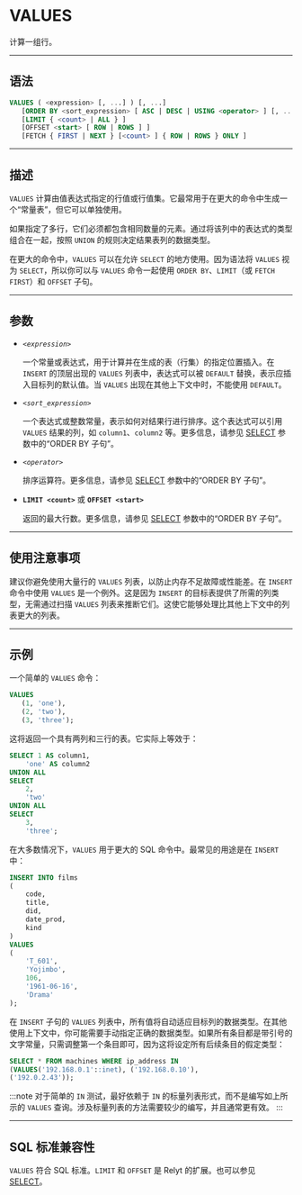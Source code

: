 VALUES
=====

计算一组行。

---

语法
--------

```sql
VALUES ( <expression> [, ...] ) [, ...]
   [ORDER BY <sort_expression> [ ASC | DESC | USING <operator> ] [, ...] ]
   [LIMIT { <count> | ALL } ] 
   [OFFSET <start> [ ROW | ROWS ] ]
   [FETCH { FIRST | NEXT } [<count> ] { ROW | ROWS } ONLY ]
```


---

描述
----------

`VALUES` 计算由值表达式指定的行值或行值集。它最常用于在更大的命令中生成一个“常量表”，但它可以单独使用。

如果指定了多行，它们必须都包含相同数量的元素。通过将该列中的表达式的类型组合在一起，按照 `UNION` 的规则决定结果表列的数据类型。

在更大的命令中，`VALUES` 可以在允许 `SELECT` 的地方使用。因为语法将 `VALUES` 视为 `SELECT`，所以你可以与 `VALUES` 命令一起使用 `ORDER BY`、`LIMIT`（或 `FETCH FIRST`）和 `OFFSET` 子句。

---

参数
----------

- _`<expression>`_

    一个常量或表达式，用于计算并在生成的表（行集）的指定位置插入。在 `INSERT` 的顶层出现的 `VALUES` 列表中，表达式可以被 `DEFAULT` 替换，表示应插入目标列的默认值。当 `VALUES` 出现在其他上下文中时，不能使用 `DEFAULT`。

- _`<sort_expression>`_

    一个表达式或整数常量，表示如何对结果行进行排序。这个表达式可以引用 `VALUES` 结果的列，如 `column1`、`column2` 等。更多信息，请参见 [SELECT](select.md#order-by-子句) 参数中的“ORDER BY 子句”。

- _`<operator>`_

    排序运算符。更多信息，请参见 [SELECT](select.md#order-by-子句) 参数中的“ORDER BY 子句”。

- **`LIMIT <count>`** 或 **`OFFSET <start>`**

    返回的最大行数。更多信息，请参见 [SELECT](select.md#order-by-子句) 参数中的“ORDER BY 子句”。



---

使用注意事项
----------

建议你避免使用大量行的 `VALUES` 列表，以防止内存不足故障或性能差。在 `INSERT` 命令中使用 `VALUES` 是一个例外。这是因为 `INSERT` 的目标表提供了所需的列类型，无需通过扫描 `VALUES` 列表来推断它们。这使它能够处理比其他上下文中的列表更大的列表。


---

示例
----------

一个简单的 `VALUES` 命令：

```sql
VALUES 
   (1, 'one'), 
   (2, 'two'), 
   (3, 'three');
```

这将返回一个具有两列和三行的表。它实际上等效于：

```sql
SELECT 1 AS column1, 
    'one' AS column2
UNION ALL
SELECT 
    2, 
    'two'
UNION ALL
SELECT 
    3, 
    'three';
```

在大多数情况下，`VALUES` 用于更大的 SQL 命令中。最常见的用途是在 `INSERT` 中：

```sql
INSERT INTO films 
(
    code, 
    title, 
    did, 
    date_prod, 
    kind
)
VALUES 
(
    'T_601', 
    'Yojimbo', 
    106, 
    '1961-06-16', 
    'Drama'
);
```

在 `INSERT` 子句的 `VALUES` 列表中，所有值将自动适应目标列的数据类型。在其他使用上下文中，你可能需要手动指定正确的数据类型。如果所有条目都是带引号的文字常量，只需调整第一个条目即可，因为这将设定所有后续条目的假定类型：

```sql
SELECT * FROM machines WHERE ip_address IN 
(VALUES('192.168.0.1'::inet), ('192.168.0.10'), 
('192.0.2.43'));
```

:::note
对于简单的 `IN` 测试，最好依赖于 `IN` 的标量列表形式，而不是编写如上所示的 `VALUES` 查询。涉及标量列表的方法需要较少的编写，并且通常更有效。
:::



---

SQL 标准兼容性
-------------

`VALUES` 符合 SQL 标准。`LIMIT` 和 `OFFSET` 是 Relyt 的扩展。也可以参见 [SELECT](select.md)。
